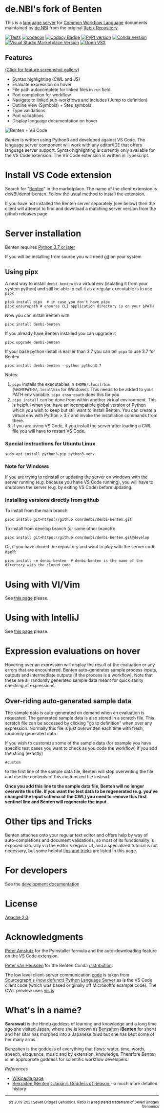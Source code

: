 # de.NBI's fork of Benten

This is a [language server] for
[Common Workflow Language](https://www.commonwl.org/) documents maintained by
[de.NBI](https://www.denbi.de/) from the original
[Rabix Repository](https://github.com/rabix/benten).

[language server]: https://langserver.org/

[![Tests](https://github.com/denbi/denbi-benten/workflows/Tests/badge.svg)](https://github.com/denbi/denbi-benten/actions?query=workflow%3ATests)
[![codecov](https://codecov.io/gh/denbi/denbi-benten/branch/main/graph/badge.svg)](https://codecov.io/gh/denbi/denbi-benten)
[![Codacy
  Badge](https://api.codacy.com/project/badge/Grade/20839ce29ebe4004b3578d4d02031a1c)](https://www.codacy.com/app/denbi/denbi-benten?utm_source=github.com&amp;utm_medium=referral&amp;utm_content=denbi/denbi-benten&amp;utm_campaign=Badge_Grade)
[![PyPI
  version](https://badge.fury.io/py/denbi-benten.svg)](https://badge.fury.io/py/denbi-benten)
  [![Conda
  Version](https://img.shields.io/conda/vn/conda-forge/denbi-benten.svg)](https://anaconda.org/conda-forge/denbi-benten)
[![Visual Studio Marketplace
  Version](https://img.shields.io/visual-studio-marketplace/v/denbi.denbi-benten-cwl?label=VS%20Code%20Ext)](https://marketplace.visualstudio.com/items?itemName=denbi.denbi-benten-cwl)
[![Open
  VSX](https://img.shields.io/open-vsx/v/denbi/denbi-benten-cwl)](https://open-vsx.org/extension/denbi/denbi-benten-cwl)

## Features

[(Click for feature screenshot gallery)](https://github.com/denbi/denbi-benten/blob/main/docs/features.md)

- Syntax highlighting (CWL and JS)
- Evaluate expression on hover
- File path autocomplete for linked files in `run` field
- Port completion for workflow
- Navigate to linked sub-workflows and includes (Jump to definition)
- Outline view (Symbols) + Step symbols
- Type validations
- Port validations
- Display language documentation on hover

![Benten + VS Code](https://raw.githubusercontent.com/denbi/denbi-benten/main/media/2019.12.03/full-window.png)


_Benten_ is written using Python3 and developed against VS Code. The language
server component will work with any editor/IDE that offers language server
support. Syntax highlighting is currently only available for the VS Code
extension. The VS Code extension is written in Typescript.

# Install VS Code extension

Search for
"[Benten](https://marketplace.visualstudio.com/items?itemName=denbi.denbi-benten-cwl)"
in the marketplace. The name of the client extension is deNBI/denbi-benten. Follow the
usual method to install the extension.

If you have not installed the Benten server separately (see below) then the
client will attempt to find and download a matching server version from the
github releases page.

# Server installation

Benten requires [Python 3.7 or later](https://www.python.org/downloads/)

If you will be installing from source you will need
[git](https://git-scm.com/downloads) on your system


## Using pipx

A neat way to install `denbi-benten` in a virtual env (isolating it from your
system python) and still be able to call it as a regular executable is
to use `pipx`

```
pip3 install pipx  # in case you don't have pipx
pipx ensurepath # ensures CLI application directory is on your $PATH
```

Now you can install Benten with
```
pipx install denbi-benten
```

If you already have Benten installed you can upgrade it
```
pipx upgrade denbi-benten
```


If your base python install is earlier than 3.7 you can tell `pipx` to use 3.7 for Benten
```
pipx install denbi-benten --python python3.7
```


Notes:

1. `pipx` installs the executables in `$HOME/.local/bin`
   (`%HOMEPATH%\.local\bin` for Windows). This needs to be added to your
   PATH env variable. `pipx ensurepath` does this for you
2. `pipx install` can be done from within another virtual environment.
   This is helpful when you have an incompatible global version of
   Python which you wish to keep but still want to install Benten. You
   can create a virtual env with Python > 3.7 and invoke the
   installation commands from there.
3. If you are using VS Code, if you install the server after loading a CWL file
   you will have to restart VS Code.

### Special instructions for Ubuntu Linux

```
sudo apt install python3-pip python3-venv
```

### Note for Windows
If you are trying to reinstall or updating the server on windows with
the server running (e.g. because you have VS Code running), you will
have to shutdown the server (e.g. by exiting VS Code) before updating.


### Installing versions directly from github

To install from the main branch
```
pipx install git+https://github.com/denbi/denbi-benten.git
```

To install from develop branch (or some other branch):
```
pipx install git+https://github.com/denbi/denbi-benten.git@develop
```

Or, if you have cloned the repository and want to play with the server
code itself:
```
pipx install -e denbi-benten  # denbi-benten is the name of the directory with the cloned code
```

# Using with VI/Vim

See [this page](https://github.com/denbi/denbi-benten/blob/main/docs/vim.md) please.

# Using with IntelliJ

See [this page](https://github.com/rabix/benten/blob/master/docs/intellij.md) please.

# Expression evaluations on hover

Hovering over an expression will display the result of the evaluation or
any errors that are encountered. Benten auto-generates sample process
inputs, outputs and intermediate outputs (if the process is a workflow).
Note that these are all randomly generated sample data meant for quick
sanity checking of expressions.


## Over-riding auto-generated sample data

The sample data is auto-generated on demand when an evaluation is
requested. The generated sample data is also stored in a scratch file.
This scratch file can be accessed by clicking "go to definition" when
over any expression. Normally this file is just overwritten each time
with fresh, randomly generated data.

If you wish to customize some of the sample data (for example you have
specific test cases you want to check as you code the workflow) if you
add the string (exactly)

```
#custom
```

to the first line of the sample data file, Benten will stop overwriting
the file and use the contents of this customized file instead.

**Once you add this line to the sample data file, Benten will no longer
overwrite this file. If you want the test data to be regenerated (e.g.
you've changed the input schema of the CWL) you need to remove this
first sentinel line and Benten will regenerate the input.**


# Other tips and Tricks

Benten attaches onto your regular text editor and offers help by
way of auto-completions and document validations, so most of its
functionality is exposed naturally via the editor's regular UI, and a
specialized tutorial is not necessary, but some helpful
[tips and tricks](docs/tips.md) are listed in this page.


# For developers
See the [development documentation](docs/developer.md)


# License
[Apache 2.0](LICENSE)


# Acknowledgments

[Peter Amstutz](https://github.com/tetron/) for the PyInstaller formula and the
auto-downloading feature on the VS Code extension.

[Peter van Heusden](https://github.com/pvanheus/) for the
Benten Conda [distribution](https://github.com/conda-forge/denbi-benten-feedstock).

The low level client-server communication [code][jsonrpc-code] is taken from [Sourcegraph's
(now defunct) Python Language Server][sourcegraph-python] as is the VS Code client code (which
was based originally off Microsoft's example code). The CWL preview uses [vis.js]

[jsonrpc-code]: https://github.com/sourcegraph/python-langserver/blob/master/langserver/jsonrpc.py
[sourcegraph-python]: https://github.com/sourcegraph/python-langserver
[vis.js]: http://visjs.org/

# What's in a name?

**Saraswati** is the Hindu goddess of learning and knowledge and a long time ago
she visited Japan, where she is known as [Benzaiten] (**Benten** for short) and
her sitar has morphed into a Japanese _biwa_ but she has kept some of her many arms.

Benzaiten is the goddess of everything that flows: water, time, words, speech,
eloquence, music and by extension, knowledge. Therefore _Benten_ is an
appropriate goddess for scientific workflow developers.

[Benzaiten]: https://en.wikipedia.org/wiki/Benzaiten

_References_
- [Wikipedia page](https://en.wikipedia.org/wiki/Benzaiten)
- [Benzaiten (Benten): Japan’s Goddess of Reason ](http://yabai.com/p/3200) - a much more detailed history

---

<div align="right">
<sub>(c) 2019-2021 Seven Bridges Genomics. Rabix is a registered trademark of Seven Bridges Genomics</sub>
</div>
